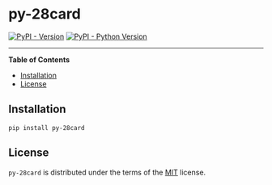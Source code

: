 # py-28card

[![PyPI - Version](https://img.shields.io/pypi/v/py-28card.svg)](https://pypi.org/project/py-28card)
[![PyPI - Python Version](https://img.shields.io/pypi/pyversions/py-28card.svg)](https://pypi.org/project/py-28card)

-----

**Table of Contents**

- [Installation](#installation)
- [License](#license)

## Installation

```console
pip install py-28card
```

## License

`py-28card` is distributed under the terms of the [MIT](https://spdx.org/licenses/MIT.html) license.

